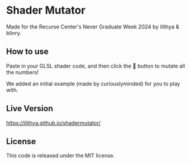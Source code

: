 # Shader Mutator

Made for the Recurse Center's Never Graduate Week 2024 by ilithya & blinry.

## How to use

Paste in your GLSL shader code, and then click the 🎲 button to mutate all the numbers!

We added an initial example (made by curiouslyminded) for you to play with.

## Live Version

https://ilithya.github.io/shadermutator/

## License

This code is released under the MIT license.

